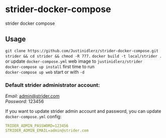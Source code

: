 # strider-docker-compose
strider docker compose

## Usage
`git clone https://github.com/Justinidlerz/strider-docker-compose.git strider && cd strider && chmod -R 777.`
`docker build -t local/strider .` or update `docker-compose.yml` web image to `justinidlerz/strider`   
`docker-compose up install` first time to run  
`docker-compose up web` start or with `-d` 
   
### Default strider administrator account:
 *Email:* admin@strider.com   
 *Password:* 123456

If you want to update strider admin account and password, you can update `docker-compose.yml` config:   
```yml
TRIDER_ADMIN_PASSWORD=123456
STRIDER_ADMIN_EMAIL=admin@strider.com
``` 
